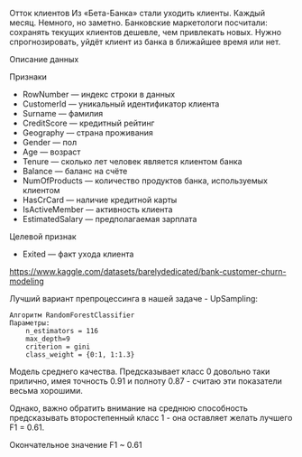 

Отток клиентов Из «Бета-Банка» стали уходить клиенты. Каждый месяц. Немного, но заметно. Банковские маркетологи посчитали: сохранять текущих клиентов дешевле, чем привлекать новых. Нужно спрогнозировать, уйдёт клиент из банка в ближайшее время или нет.

Описание данных

Признаки

* RowNumber — индекс строки в данных
* CustomerId — уникальный идентификатор клиента
* Surname — фамилия
* CreditScore — кредитный рейтинг
* Geography — страна проживания
* Gender — пол
* Age — возраст
* Tenure — сколько лет человек является клиентом банка
* Balance — баланс на счёте
* NumOfProducts — количество продуктов банка, используемых клиентом
* HasCrCard — наличие кредитной карты
* IsActiveMember — активность клиента
* EstimatedSalary — предполагаемая зарплата

Целевой признак

* Exited — факт ухода клиента

https://www.kaggle.com/datasets/barelydedicated/bank-customer-churn-modeling

Лучший вариант препроцессинга в нашей задаче - UpSampling:

    Алгоритм RandomForestClassifier
    Параметры:
        n_estimators = 116
        max_depth=9
        criterion = gini
        class_weight = {0:1, 1:1.3}

Модель среднего качества. Предсказывает класс 0 довольно таки прилично, имея точность 0.91 и полноту 0.87 - считаю эти показатели весьма хорошими.

Однако, важно обратить внимание на среднюю способность предсказывать второстепенный класс 1 - она оставляет желать лучшего F1 = 0.61.

Окончательное значение F1 ~ 0.61
